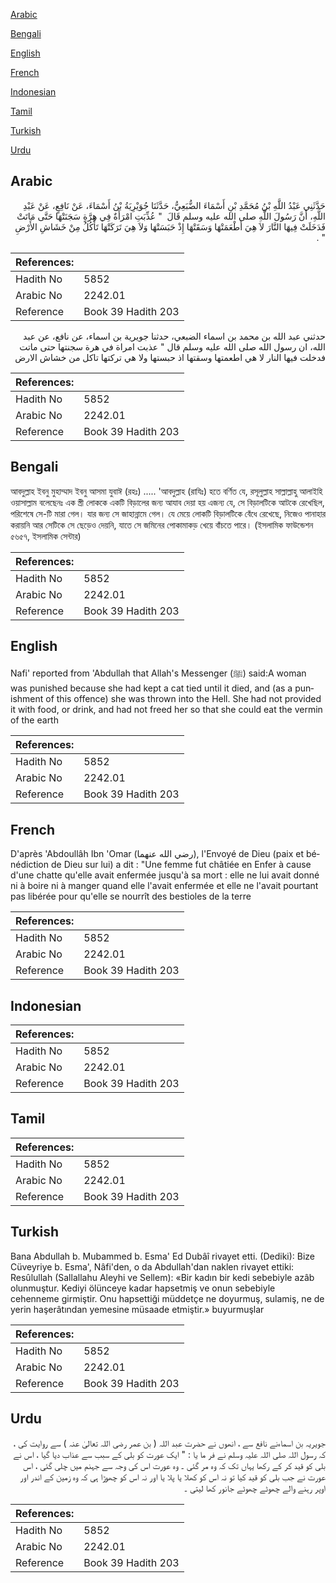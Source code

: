 [Arabic](#arabic)

[Bengali](#bengali)

[English](#english)

[French](#french)

[Indonesian](#indonesian)

[Tamil](#tamil)

[Turkish](#turkish)

[Urdu](#urdu)

## Arabic


<div dir="rtl" lang="ar" style={{fontSize:'larger',backgroundColor:'#f8f9fa',padding:20}}>
حَدَّثَنِي عَبْدُ اللَّهِ بْنُ مُحَمَّدِ بْنِ أَسْمَاءَ الضُّبَعِيُّ، حَدَّثَنَا جُوَيْرِيَةُ بْنُ أَسْمَاءَ، عَنْ نَافِعٍ، عَنْ عَبْدِ اللَّهِ، أَنَّ رَسُولَ اللَّهِ صلى الله عليه وسلم قَالَ ‏ "‏ عُذِّبَتِ امْرَأَةٌ فِي هِرَّةٍ سَجَنَتْهَا حَتَّى مَاتَتْ فَدَخَلَتْ فِيهَا النَّارَ لاَ هِيَ أَطْعَمَتْهَا وَسَقَتْهَا إِذْ حَبَسَتْهَا وَلاَ هِيَ تَرَكَتْهَا تَأْكُلُ مِنْ خَشَاشِ الأَرْضِ ‏"‏ ‏.‏
</div>
<div style={{backgroundColor:'#f8f9fa',padding:20, marginBottom: 10}}><table> <thead> <tr> <th>References:</th> <th></th> </tr> </thead> <tbody><tr><td>Hadith No</td><td>5852</td></tr><tr><td>Arabic No</td><td>2242.01</td></tr><tr><td>Reference</td><td>Book 39 Hadith 203</td></tr></tbody></table></div>


<div dir="rtl" lang="ar" style={{fontSize:'larger',backgroundColor:'#f8f9fa',padding:20}}>
حدثني عبد الله بن محمد بن اسماء الضبعي، حدثنا جويرية بن اسماء، عن نافع، عن عبد الله، ان رسول الله صلى الله عليه وسلم قال " عذبت امراة في هرة سجنتها حتى ماتت فدخلت فيها النار لا هي اطعمتها وسقتها اذ حبستها ولا هي تركتها تاكل من خشاش الارض
</div>
<div style={{backgroundColor:'#f8f9fa',padding:20, marginBottom: 10}}><table> <thead> <tr> <th>References:</th> <th></th> </tr> </thead> <tbody><tr><td>Hadith No</td><td>5852</td></tr><tr><td>Arabic No</td><td>2242.01</td></tr><tr><td>Reference</td><td>Book 39 Hadith 203</td></tr></tbody></table></div>

## Bengali


<div dir="ltr" lang="bn" style={{fontSize:'larger',backgroundColor:'#f8f9fa',padding:20}}>
আবদুল্লাহ ইবনু মুহাম্মাদ ইবনু আসমা যুবাঈ (রহঃ) ..... 'আবদুল্লাহ (রাযিঃ) হতে বর্ণিত যে, রসূলুল্লাহ সাল্লাল্লাহু আলাইহি ওয়াসাল্লাম বলেছেনঃ এক স্ত্রী লোককে একটি বিড়ালের জন্য আযাব দেয়া হয় এজন্য যে, সে বিড়ালটিকে আটকে রেখেছিল, পরিশেষে সে-টি মারা গেল। যার জন্য সে জাহান্নামে গেল। যে মেয়ে লোকটি বিড়ালটিকে বেঁধে রেখেছে, নিজেও পানাহার করায়নি আর সেটিকে সে ছেড়েও দেয়নি, যাতে সে জমিনের পোকামাকড় খেয়ে বাঁচতে পারে। (ইসলামিক ফাউন্ডেশন ৫৬৫৭, ইসলামিক সেন্টার)
</div>
<div style={{backgroundColor:'#f8f9fa',padding:20, marginBottom: 10}}><table> <thead> <tr> <th>References:</th> <th></th> </tr> </thead> <tbody><tr><td>Hadith No</td><td>5852</td></tr><tr><td>Arabic No</td><td>2242.01</td></tr><tr><td>Reference</td><td>Book 39 Hadith 203</td></tr></tbody></table></div>

## English


<div dir="ltr" lang="en" style={{fontSize:'larger',backgroundColor:'#f8f9fa',padding:20}}>
Nafi' reported from 'Abdullah that Allah's Messenger (ﷺ) said:A woman was punished because she had kept a cat tied until it died, and (as a punishment of this offence) she was thrown into the Hell. She had not provided it with food, or drink, and had not freed her so that she could eat the vermin of the earth
</div>
<div style={{backgroundColor:'#f8f9fa',padding:20, marginBottom: 10}}><table> <thead> <tr> <th>References:</th> <th></th> </tr> </thead> <tbody><tr><td>Hadith No</td><td>5852</td></tr><tr><td>Arabic No</td><td>2242.01</td></tr><tr><td>Reference</td><td>Book 39 Hadith 203</td></tr></tbody></table></div>

## French


<div dir="ltr" lang="fr" style={{fontSize:'larger',backgroundColor:'#f8f9fa',padding:20}}>
D'après 'Abdoullâh Ibn 'Omar (رضي الله عنهما), l'Envoyé de Dieu (paix et bénédiction de Dieu sur lui) a dit : "Une femme fut châtiée en Enfer à cause d'une chatte qu'elle avait enfermée jusqu'à sa mort : elle ne lui avait donné ni à boire ni à manger quand elle l'avait enfermée et elle ne l'avait pourtant pas libérée pour qu'elle se nourrît des bestioles de la terre
</div>
<div style={{backgroundColor:'#f8f9fa',padding:20, marginBottom: 10}}><table> <thead> <tr> <th>References:</th> <th></th> </tr> </thead> <tbody><tr><td>Hadith No</td><td>5852</td></tr><tr><td>Arabic No</td><td>2242.01</td></tr><tr><td>Reference</td><td>Book 39 Hadith 203</td></tr></tbody></table></div>

## Indonesian


<div dir="ltr" lang="id" style={{fontSize:'larger',backgroundColor:'#f8f9fa',padding:20}}>

</div>
<div style={{backgroundColor:'#f8f9fa',padding:20, marginBottom: 10}}><table> <thead> <tr> <th>References:</th> <th></th> </tr> </thead> <tbody><tr><td>Hadith No</td><td>5852</td></tr><tr><td>Arabic No</td><td>2242.01</td></tr><tr><td>Reference</td><td>Book 39 Hadith 203</td></tr></tbody></table></div>

## Tamil


<div dir="ltr" lang="ta" style={{fontSize:'larger',backgroundColor:'#f8f9fa',padding:20}}>

</div>
<div style={{backgroundColor:'#f8f9fa',padding:20, marginBottom: 10}}><table> <thead> <tr> <th>References:</th> <th></th> </tr> </thead> <tbody><tr><td>Hadith No</td><td>5852</td></tr><tr><td>Arabic No</td><td>2242.01</td></tr><tr><td>Reference</td><td>Book 39 Hadith 203</td></tr></tbody></table></div>

## Turkish


<div dir="ltr" lang="tr" style={{fontSize:'larger',backgroundColor:'#f8f9fa',padding:20}}>
Bana Abdullah b. Mubammed b. Esma' Ed Dubâî rivayet etti. (Dediki): Bize Cüveyriye b. Esma', Nâfi'den, o da Abdullah'dan naklen rivayet ettiki: Resûlullah (Sallallahu Aleyhi ve Sellem): «Bir kadın bir kedi sebebiyle azâb olunmuştur. Kediyi ölünceye kadar hapsetmiş ve onun sebebiyle cehenneme girmiştir. Onu hapsettiği müddetçe ne doyurmuş, sulamiş, ne de yerin haşerâtından yemesine müsaade et­miştir.» buyurmuşlar
</div>
<div style={{backgroundColor:'#f8f9fa',padding:20, marginBottom: 10}}><table> <thead> <tr> <th>References:</th> <th></th> </tr> </thead> <tbody><tr><td>Hadith No</td><td>5852</td></tr><tr><td>Arabic No</td><td>2242.01</td></tr><tr><td>Reference</td><td>Book 39 Hadith 203</td></tr></tbody></table></div>

## Urdu


<div dir="rtl" lang="ur" style={{fontSize:'larger',backgroundColor:'#f8f9fa',padding:20}}>
جویریہ بن اسماءنے نافع سے ، انھوں نے حضرت عبد اللہ ( بن عمر رضی اللہ تعالیٰ عنہ ) سے روایت کی ، کہ رسول اللہ صلی اللہ علیہ وسلم نے فر ما یا : " ایک عورت کو بلی کے سبب سے عذاب دیا گیا ، اس نے بلی کو قید کر کے رکھا یہاں تک کہ وہ مر گئی ۔ وہ عورت اس کی وجہ سے جہنم میں چلی گئی ، اس عورت نے جب بلی کو قید کیا تو نہ اس کو کھلا یا پلا یا اور نہ اس کو چھوڑا ہی کہ وہ زمین کے اندر اور اوپر رہنے والے چھوٹے چھوٹے جانور کھا لیتی ۔
</div>
<div style={{backgroundColor:'#f8f9fa',padding:20, marginBottom: 10}}><table> <thead> <tr> <th>References:</th> <th></th> </tr> </thead> <tbody><tr><td>Hadith No</td><td>5852</td></tr><tr><td>Arabic No</td><td>2242.01</td></tr><tr><td>Reference</td><td>Book 39 Hadith 203</td></tr></tbody></table></div>